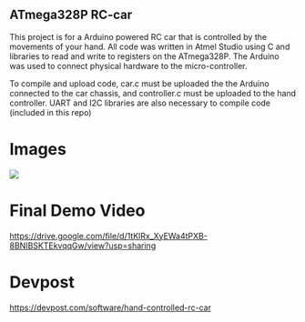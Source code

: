 ## ATmega328P RC-car

This project is for a Arduino powered RC car that is controlled by the movements of your hand. All code was written in Atmel Studio using C and libraries to read and write to registers on the ATmega328P. The Arduino was used to connect physical hardware to the micro-controller.

To compile and upload code, car.c must be uploaded the the Arduino connected to the car chassis, and controller.c must be uploaded to the hand controller. UART and I2C libraries are also necessary to compile code (included in this repo)

# Images
<img src={https://github.com/anujkpatty/RC-car/blob/main/car.jpeg}/>

# Final Demo Video
https://drive.google.com/file/d/1tKlRx_XyEWa4tPXB-8BNIBSKTEkvqqGw/view?usp=sharing

# Devpost
https://devpost.com/software/hand-controlled-rc-car
